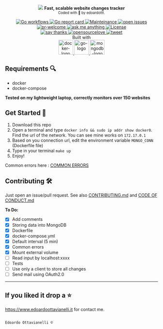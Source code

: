 
<p align="center">
  <!-- logo -->
  <img src="https://github.com/edoardottt/gochanges/blob/master/images/gochanges.png">
  <b>Fast, scalable website changes tracker</b><br>
  <sub>
    Coded with 💙 by edoardottt.
  </sub>
</p>
<!-- badges -->
<p align="center">
  <!-- build -->
  <a href="#">
    <img src="https://github.com/edoardottt/gochanges/workflows/Go/badge.svg" alt="Go workflows" />
  </a>
  <!-- go report card -->
  <a href="https://goreportcard.com/report/github.com/edoardottt/gochanges">
    <img src="https://goreportcard.com/badge/github.com/edoardottt/gochanges" alt="Go report card" />
  </a>
    <!-- mainteinance -->
  <a href="https://edoardoottavianelli.it">
    <img src="https://img.shields.io/badge/Maintained%3F-yes-green.svg" alt="Mainteinance" />
  </a>
      <!-- open-issues -->
  <a href="https://edoardoottavianelli.it">
    <img src="https://img.shields.io/github/issues/Naereen/StrapDown.js.svg" alt="open issues" />
  </a>
  
  <br>
  
  <!-- pr-welcome -->
  <a href="https://edoardoottavianelli.it">
    <img src="https://img.shields.io/badge/PRs-welcome-brightgreen.svg?style=flat-square" alt="pr-welcome" />
  </a>
  <!-- ask-me-anything -->
  <a href="https://edoardoottavianelli.it">
    <img src="https://img.shields.io/badge/Ask%20me-anything-1abc9c.svg" alt="ask me anything" />
  </a>
  <!-- license AGPLv3.0 -->
  <a href="https://github.com/edoardottt/gochanges/blob/master/LICENSE">
    <img src="https://github.com/edoardottt/gochanges/blob/master/images/licenseBadge.svg" alt="License" />
  </a>

  <br>
  <!-- Say thanks -->
  <a href="https://saythanks.io/to/edoardott%40gmail.com">
    <img src="https://img.shields.io/badge/Say%20Thanks-!-1EAEDB.svg" alt="say thanks" />
  </a>
    <!-- Open-source-love -->
  <a href="https://edoardoottavianelli.it">
    <img src="https://badges.frapsoft.com/os/v2/open-source.png?v=103" alt="opensourcelove" />
  </a>
  <!-- Tweet -->
  <a href="https://twitter.com/intent/tweet?text=Try%20this%20amazing%20tool!%20Just%20love%20it!%20https%3A%2F%2Fgithub.com%2Fedoardottt%2Fgochanges">
    <img src="https://img.shields.io/twitter/url/http/shields.io.svg?style=social" alt="tweet" />
  </a>
  
  <br>
  Built with<br>
  <!-- docker logo-->
  <a href="https://docker.com">
    <img widht="48" height="48" src="https://github.com/edoardottt/gochanges/blob/master/images/docker-logo.png" alt="docker-logo" />
  </a>
  <!-- go logo-->
  <a href="https://golang.org">
    <img widht="48" height="48" src="https://github.com/edoardottt/gochanges/blob/master/images/golang-logo.png" alt="go-logo" />
  </a>
  <!-- mongodb logo-->
  <a href="https://mongodb.com">
    <img widht="48" height="48" src="https://github.com/edoardottt/gochanges/blob/master/images/mongodb-logo.png" alt="mongodb-logo" />
  </a>
</p>

Requirements 🔍
----------

- docker
- docker-compose

**Tested on my lightweight laptop, correctly monitors over 150 websites**

Get Started 🎉
-------

1. Download this repo
2. Open a terminal and type `docker info && sudo ip addr show docker0`. Find the url of the network.
  You can see mine works on `172.17.0.1`
3. Based on you connection url, edit the environment variable `MONGO_CONN` (Dockerfile file)
4. Type in your terminal `make up`
5. Enjoy!

Common errors here : [COMMON ERRORS](https://github.com/edoardottt/gochanges/blob/master/COMMON_ERRORS.md)

Contributing 🛠
-------

Just open an issue/pull request. See also [CONTRIBUTING.md](https://github.com/edoardottt/gochanges/blob/master/CONTRIBUTING.md) and [CODE OF CONDUCT.md](https://github.com/edoardottt/gochanges/blob/master/CODE_OF_CONDUCT.md)

**To Do:**

- [x] Add comments
- [x] Storing data into MongoDB
- [x] Dockerfile
- [x] docker-compose.yml
- [x] Default interval (5 min)
- [x] Common errors
- [x] Mount external volume
- [ ] Read input by localhost:xxxx
- [ ] Tests
- [ ] Use only a client to store all changes 
- [ ] Send mail using OAuth2.0

--------------------------
If you liked it drop a :star:
--------------------------

https://www.edoardoottavianelli.it for contact me.


  
                                                                            Edoardo Ottavianelli ©

